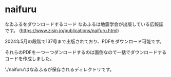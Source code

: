 # naifuru
なゐふるをダウンロードするコード
なゐふるは地震学会が出版している広報誌です。
(https://www.zisin.jp/publications/naifuru.html)

2024年5月の段階で137号まで出版されており、PDFをダウンロード可能です。

それらのPDFを一つ一つダンロードするのは面倒なので一括でダウンロードするコードを作成しました。

'./naifuru'はなゐふるが保存されるディレクトリです。
